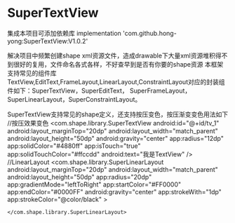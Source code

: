 # SuperTextView

集成本项目可添加依赖库 implementation 'com.github.hong-yong:SuperTextView:V1.0.2'

解决项目中频繁创建shape xml资源文件，造成drawable下大量xml资源堆积得不到很好的复用，文件命名各式各样，不好查早到是否有你要的shape资源
本框架支持常见的组件库TextView,EditText,FrameLayout,LinearLayout,ConstraintLayout对应的封装组件如下：SuperTextView，SuperEditText，
SuperFrameLayout，SuperLinearLayout，SuperConstraintLayout。

SuperTextView支持常见的shape定义，还支持按压变色，按压渐变变色用法如下
 //按压效果变色
 <com.shape.library.SuperTextView
        android:id="@+id/tv_1"
        android:layout_marginTop="20dp"
        android:layout_width="match_parent"
        android:layout_height="50dp"
        android:gravity="center"
        app:radius="12dp"
        app:solidColor="#4880ff"
        app:isTouch="true"
        app:solidTouchColor="#ffccdd"
        android:text="我是TextView"
        />
        //LinearLayout
        <com.shape.library.SuperLinearLayout
        android:layout_marginTop="20dp"
        android:layout_width="match_parent"
        android:layout_height="50dp"
        app:radius="20dp"
        app:gradientMode="leftToRight"
        app:startColor="#FF0000"
        app:endColor="#0000FF"
        android:gravity="center"
        app:strokeWith="1dp"
        app:strokeColor="@color/black"
        >
      
    </com.shape.library.SuperLinearLayout>
